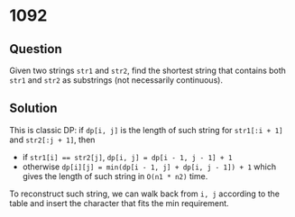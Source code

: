 # 1092

## Question

Given two strings `str1` and `str2`, find the shortest string that contains both `str1` and `str2` as substrings (not necessarily continuous).

## Solution

This is classic DP: if `dp[i, j]` is the length of such string for `str1[:i + 1]` and `str2[:j + 1]`, then
* if `str1[i] == str2[j]`, `dp[i, j] = dp[i - 1, j - 1] + 1`
* otherwise `dp[i][j] = min(dp[i - 1, j] + dp[i, j - 1]) + 1`
which gives the length of such string in `O(n1 * n2)` time.

To reconstruct such string, we can walk back from `i, j` according to the table and insert the character that fits the min requirement.

